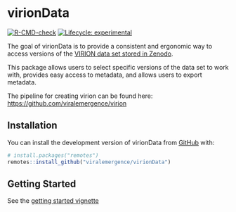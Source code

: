 
# virionData

<!-- badges: start -->
[![R-CMD-check](https://github.com/viralemergence/virionData/actions/workflows/R-CMD-check.yaml/badge.svg)](https://github.com/viralemergence/virionData/actions/workflows/R-CMD-check.yaml)
[![Lifecycle: experimental](https://img.shields.io/badge/lifecycle-experimental-orange.svg)](https://lifecycle.r-lib.org/articles/stages.html#experimental)
<!-- badges: end -->

The goal of virionData is to provide a consistent and ergonomic way to access
versions of the [VIRION data set stored in Zenodo](https://doi.org/10.5281/zenodo.15643003). 

This package allows users to select specific versions of the data set to work
with, provides easy access to metadata, and allows users to export metadata. 

The pipeline for creating virion can be found here: https://github.com/viralemergence/virion

## Installation

You can install the development version of virionData from [GitHub](https://github.com/) with:

``` r
# install.packages("remotes")
remotes::install_github("viralemergence/virionData")
```

## Getting Started

See the [getting started vignette](https://viralemergence.github.io/virionData/articles/virionData.html)
